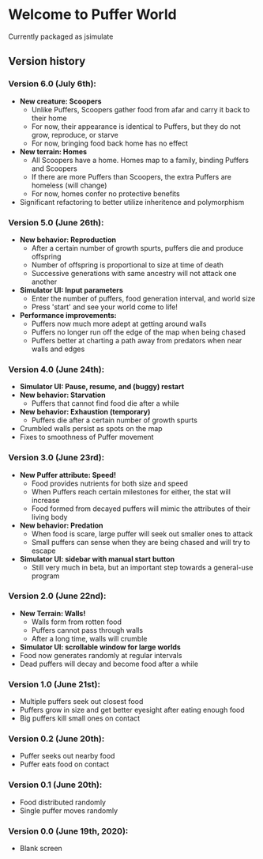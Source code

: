 # Welcome to Puffer World
Currently packaged as jsimulate

## Version history

### Version 6.0 (July 6th):
  - **New creature: Scoopers**
    - Unlike Puffers, Scoopers gather food from afar and carry it back to their home
    - For now, their appearance is identical to Puffers, but they do not grow, reproduce, or starve
    - For now, bringing food back home has no effect
  - **New terrain: Homes**
    - All Scoopers have a home. Homes map to a family, binding Puffers and Scoopers
    - If there are more Puffers than Scoopers, the extra Puffers are homeless (will change)
    - For now, homes confer no protective benefits
  - Significant refactoring to better utilize inheritence and polymorphism

### Version 5.0 (June 26th):
  - **New behavior: Reproduction**
    - After a certain number of growth spurts, puffers die and produce offspring 
    - Number of offspring is proportional to size at time of death
    - Successive generations with same ancestry will not attack one another
  - **Simulator UI: Input parameters**
    - Enter the number of puffers, food generation interval, and world size
    - Press 'start' and see your world come to life!
  - **Performance improvements:**
    - Puffers now much more adept at getting around walls
    - Puffers no longer run off the edge of the map when being chased
    - Puffers better at charting a path away from predators when near walls and edges

### Version 4.0 (June 24th):
  - **Simulator UI: Pause, resume, and (buggy) restart**
  - **New behavior: Starvation**
    - Puffers that cannot find food die after a while
  - **New behavior: Exhaustion (temporary)**
    - Puffers die after a certain number of growth spurts
  - Crumbled walls persist as spots on the map
  - Fixes to smoothness of Puffer movement

### Version 3.0 (June 23rd):
  - **New Puffer attribute: Speed!**
    - Food provides nutrients for both size and speed
    - When Puffers reach certain milestones for either, the stat will increase
    - Food formed from decayed puffers will mimic the attributes of their living body
  - **New behavior: Predation**
    - When food is scare, large puffer will seek out smaller ones to attack
    - Small puffers can sense when they are being chased and will try to escape
  - **Simulator UI: sidebar with manual start button**
    - Still very much in beta, but an important step towards a general-use program

### Version 2.0 (June 22nd):
  - **New Terrain: Walls!**
    - Walls form from rotten food
    - Puffers cannot pass through walls
    - After a long time, walls will crumble
  - **Simulator UI: scrollable window for large worlds**
  - Food now generates randomly at regular intervals
  - Dead puffers will decay and become food after a while

### Version 1.0 (June 21st):
  - Multiple puffers seek out closest food
  - Puffers grow in size and get better eyesight after eating enough food
  - Big puffers kill small ones on contact

### Version 0.2 (June 20th):
  - Puffer seeks out nearby food
  - Puffer eats food on contact

### Version 0.1 (June 20th):
  - Food distributed randomly
  - Single puffer moves randomly

### Version 0.0 (June 19th, 2020):
  - Blank screen
